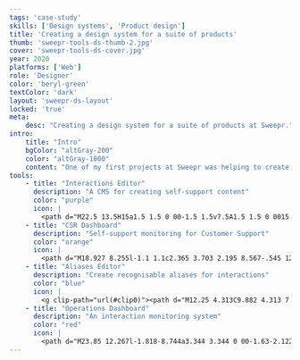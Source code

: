 ```yaml
---
tags: 'case-study'
skills: ['Design systems', 'Product design']
title: 'Creating a design system for a suite of products'
thumb: 'sweepr-tools-ds-thumb-2.jpg'
cover: 'sweepr-tools-ds-cover.jpg'
year: 2020
platforms: ['Web']
role: 'Designer'
color: 'beryl-green'
textColor: 'dark'
layout: 'sweepr-ds-layout'
locked: 'true'
meta:
    desc: "Creating a design system for a suite of products at Sweepr."
intro:
    title: "Intro"
    bgColor: "altGray-200"
    color: "altGray-1000"
    content: "One of my first projects at Sweepr was helping to create a design system to align our suite of web apps."
tools:
    - title: "Interactions Editor"
      description: "A CMS for creating self-support content"
      color: "purple"
      icon: |
        <path d="M22.5 13.5H15a1.5 1.5 0 00-1.5 1.5v7.5A1.5 1.5 0 0015 24h7.5a1.5 1.5 0 001.5-1.5V15a1.5 1.5 0 00-1.5-1.5zm0 9H15V15h7.5v7.5zM6 12a6 6 0 100 12 6 6 0 000-12zm0 10.5A4.505 4.505 0 011.5 18c0-2.482 2.019-4.5 4.5-4.5 2.482 0 4.5 2.018 4.5 4.5 0 2.481-2.018 4.5-4.5 4.5zM23.765 9.428L18.753.858A1.724 1.724 0 0017.25 0c-.584 0-1.17.286-1.503.857l-5.012 8.571C10.067 10.571 10.902 12 12.24 12H22.26c1.337 0 2.172-1.429 1.504-2.572zm-1.294.956a.225.225 0 01-.21.116H12.24a.225.225 0 01-.21-.116.18.18 0 01.001-.198l5.011-8.572a.225.225 0 01.209-.114c.094 0 .164.038.209.114l5.011 8.572c.017.03.058.099 0 .198z" fill="currentColor"/>
    - title: "CSR Dashboard"
      description: "Self-support monitoring for Customer Support"
      color: "orange"
      icon: |
        <path d="M18.927 8.255l-1.1 1.1c2.365 3.703 2.195 8.567-.545 12.086l-5.77-5.77-1.061 1.06 7.16 7.16a.375.375 0 00.53 0l.53-.53a.375.375 0 000-.531l-.317-.317a12.007 12.007 0 00.573-14.258zM7.27 13.55l1.06-1.061-5.77-5.77c3.519-2.74 8.383-2.91 12.085-.545l1.1-1.1a12.006 12.006 0 00-14.257.572l-.317-.317a.375.375 0 00-.53 0l-.531.53a.374.374 0 000 .531l7.16 7.16zM23.267 0a.752.752 0 00-.147.015L17.092 1.22a.736.736 0 00-.376 1.242l1.88 1.88-11.829 11.83-2.514-1.123a.963.963 0 00-.986.233L.283 18.267a.964.964 0 00.377 1.595l2.609.87.87 2.608a.96.96 0 001.595.377l2.984-2.985a.963.963 0 00.233-.986l-1.123-2.513 11.83-11.83 1.881 1.88a.734.734 0 001.241-.376L23.985.88a.736.736 0 00-.718-.88zM5.287 22.043l-.596-1.785-.237-.712-.712-.237-1.785-.596 2.106-2.106 2.301 1.028 1.028 2.301-2.106 2.107zm16.302-16.83l-2.802-2.802 3.503-.7-.7 3.502z" fill="currentColor"/>
    - title: "Aliases Editor"
      description: "Create recognisable aliases for interactions"
      color: "blue"
      icon: |
        <g clip-path="url(#clip0)"><path d="M12.25 4.313C9.882 4.313 7.953 6.415 7.953 9c0 1.758 1.31 3.188 2.922 3.188.663 0 1.203.588 1.203 1.312 0 .724-.54 1.313-1.203 1.313h-.86c-.284 0-.515.252-.515.562v.75c0 .31.231.563.516.563h.859c1.611 0 2.922-1.43 2.922-3.188 0-1.758-1.31-3.188-2.922-3.188-.663 0-1.203-.588-1.203-1.312 0-1.55 1.156-2.813 2.578-2.813S14.828 7.45 14.828 9v.938c0 .31.231.562.516.562h.687c.285 0 .516-.253.516-.563V9c0-2.585-1.929-4.688-4.297-4.688zm0-4.313C7.694 0 4 4.03 4 9v8.25C4 20.978 6.77 24 10.188 24c3.417 0 6.187-3.022 6.187-6.75v-.464C18.838 15.229 20.5 12.329 20.5 9c0-4.97-3.694-9-8.25-9zm3.091 14.84l-1.028.65v1.76c0 2.482-1.85 4.5-4.126 4.5-2.274 0-4.124-2.018-4.124-4.5V9c0-3.722 2.775-6.75 6.187-6.75 3.412 0 6.188 3.028 6.188 6.75 0 2.395-1.187 4.632-3.097 5.84z" fill="currentColor"/></g><defs><clipPath id="clip0"><path fill="#fff" transform="translate(4)" d="M0 0h16.5v24H0z"/></clipPath></defs>
    - title: "Operations Dashboard"
      description: "An interaction monitoring system"
      color: "red"
      icon: |
        <path d="M23.85 12.267l-1.818-8.744a3.344 3.344 0 00-1.63-2.122 3.337 3.337 0 00-2.66-.24l-.951.318a.333.333 0 00-.211.421l.21.633c.059.174.248.269.422.21l.845-.282c.547-.182 1.157-.178 1.667.09.512.269.872.727 1.012 1.287l1.268 5.869c-.99-.85-2.262-1.383-3.67-1.383-2.787 0-5.092 2.015-5.566 4.666h-1.535c-.474-2.65-2.78-4.666-5.566-4.666-1.408 0-2.68.532-3.671 1.382l1.269-5.868c.14-.56.5-1.019 1.012-1.288.51-.268 1.12-.271 1.666-.089l.845.282a.333.333 0 00.422-.21l.21-.633a.333.333 0 00-.21-.422l-.952-.317a3.337 3.337 0 00-2.66.24 3.347 3.347 0 00-1.63 2.122L.15 12.267a7.188 7.188 0 00-.15 1.39v.333a5.667 5.667 0 005.667 5.667c3.015 0 5.457-2.362 5.633-5.333h1.4c.176 2.971 2.618 5.333 5.633 5.333A5.667 5.667 0 0024 13.99v-.333a7.158 7.158 0 00-.15-1.39zM5.667 18.324a4.338 4.338 0 01-4.334-4.334 4.338 4.338 0 014.334-4.333A4.338 4.338 0 0110 13.99a4.338 4.338 0 01-4.333 4.334zm12.667 0A4.338 4.338 0 0114 13.99a4.338 4.338 0 014.334-4.333 4.338 4.338 0 014.333 4.333 4.338 4.338 0 01-4.333 4.334z" fill="currentColor"/>
---
```

